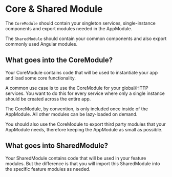 # Core & Shared Module

The `CoreModule` should contain your singleton services, single-instance components and export modules needed in the AppModule. 

The `SharedModule` should contain your common components and also export commonly used Angular modules.

## What goes into the CoreModule?

Your CoreModule contains code that will be used to instantiate your app and load some core functionality.

A common use case is to use the CoreModule for your global/HTTP services. You want to do this for every service where only a single instance should be created across the entire app.

The CoreModule, by convention, is only included once inside of the AppModule. All other modules can be lazy-loaded on demand.

You should also use the CoreModule to export third party modules that your AppModule needs, therefore keeping the AppModule as small as possible.

## What goes into SharedModule?

Your SharedModule contains code that will be used in your feature modules. But the difference is that you will import this SharedModule into the specific feature modules as needed.
